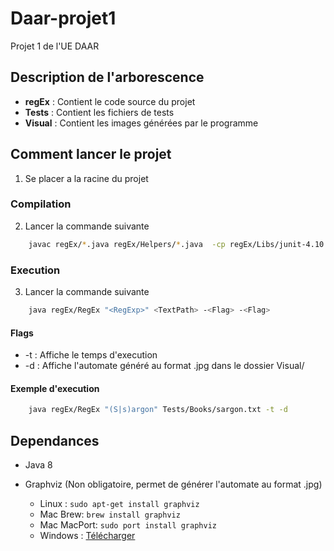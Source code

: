 # Daar-projet1
Projet 1 de l'UE DAAR
## Description de l'arborescence

- **regEx** : Contient le code source du projet
- **Tests** : Contient les fichiers de tests
- **Visual** : Contient les images générées par le programme

## Comment lancer le projet
1. Se placer a la racine du projet

### Compilation
2. Lancer la commande suivante
```bash
    javac regEx/*.java regEx/Helpers/*.java  -cp regEx/Libs/junit-4.10.jar
```
### Execution
3. Lancer la commande suivante
```bash
    java regEx/RegEx "<RegExp>" <TextPath> -<Flag> -<Flag>
```
#### Flags
- -t : Affiche le temps d'execution
- -d : Affiche l'automate généré au format .jpg dans le dossier Visual/

#### Exemple d'execution
```bash
    java regEx/RegEx "(S|s)argon" Tests/Books/sargon.txt -t -d
```

 
 ## Dependances
- Java 8
  
- Graphviz (Non obligatoire, permet de générer l'automate au format .jpg)
  - Linux : `sudo apt-get install graphviz`
  - Mac Brew: `brew install graphviz`
  - Mac MacPort: `sudo port install graphviz`
  - Windows : [Télécharger](https://graphviz.gitlab.io/_pages/Download/Download_windows.html)